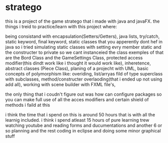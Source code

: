 # stratego

this is a project of the game stratego that i made with java and javaFX. 
the things i treid to practice/learn with this project where:

  being consistand with encapsulation(Setters/Getters),
  java lists,
  try/catch,
  static keyword,
  final keyword,
  static classes that you apperently dont hef in java so i tried simulating static classes with setting evry member static and the constructer to private so we cant     instanceied the class exemples of that are the Bord Class and the GameSettings Class,
  protected access modifier(this dindt work like i thought it would work like),
  inheretence,
  abstract classes (Piece Class),
  planing of a projecht with UML,
  basic concepts of polymorphism like:
    overiding,
    list/arryas fild of type superclass with subclasses,
    method/constructer overlaoding(that i ended up not using add all),
  working with scene builder with FXML file's,

the only thing that i coudn't figure out was how can configure packages so you can make full use of all the acces modifiers and certain shield of methods i faild at this

i think the time that i spend on this is around 50 hours that is with all the learnig included. i think i spend atleast 15 hours of pure learning trew watching youtube and reading forms and ducumentations and another 6 or so planning and the rest coding in eclipse and doing some minor graphical stuff






